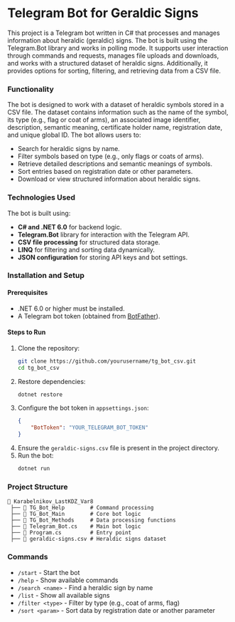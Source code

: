 # Telegram Bot for Geraldic Signs

This project is a Telegram bot written in C# that processes and manages information about heraldic (geraldic) signs. The bot is built using the Telegram.Bot library and works in polling mode. It supports user interaction through commands and requests, manages file uploads and downloads, and works with a structured dataset of heraldic signs. Additionally, it provides options for sorting, filtering, and retrieving data from a CSV file.

### Functionality
The bot is designed to work with a dataset of heraldic symbols stored in a CSV file. The dataset contains information such as the name of the symbol, its type (e.g., flag or coat of arms), an associated image identifier, description, semantic meaning, certificate holder name, registration date, and unique global ID. The bot allows users to:
- Search for heraldic signs by name.
- Filter symbols based on type (e.g., only flags or coats of arms).
- Retrieve detailed descriptions and semantic meanings of symbols.
- Sort entries based on registration date or other parameters.
- Download or view structured information about heraldic signs.

### Technologies Used
The bot is built using:
- **C# and .NET 6.0** for backend logic.
- **Telegram.Bot** library for interaction with the Telegram API.
- **CSV file processing** for structured data storage.
- **LINQ** for filtering and sorting data dynamically.
- **JSON configuration** for storing API keys and bot settings.

### Installation and Setup
#### Prerequisites
- .NET 6.0 or higher must be installed.
- A Telegram bot token (obtained from [BotFather](https://t.me/botfather)).

#### Steps to Run
1. Clone the repository:
   ```sh
   git clone https://github.com/yourusername/tg_bot_csv.git
   cd tg_bot_csv
   ```
2. Restore dependencies:
   ```sh
   dotnet restore
   ```
3. Configure the bot token in `appsettings.json`:
   ```json
   {
       "BotToken": "YOUR_TELEGRAM_BOT_TOKEN"
   }
   ```
4. Ensure the `geraldic-signs.csv` file is present in the project directory.
5. Run the bot:
   ```sh
   dotnet run
   ```

### Project Structure
```
📂 Karabelnikov_LastKDZ_Var8
 ├── 📂 TG_Bot_Help        # Command processing
 ├── 📂 TG_Bot_Main        # Core bot logic
 ├── 📂 TG_Bot_Methods     # Data processing functions
 ├── 📜 Telegram_Bot.cs    # Main bot logic
 ├── 📜 Program.cs         # Entry point
 ├── 📜 geraldic-signs.csv # Heraldic signs dataset
```

### Commands
- `/start` - Start the bot
- `/help` - Show available commands
- `/search <name>` - Find a heraldic sign by name
- `/list` - Show all available signs
- `/filter <type>` - Filter by type (e.g., coat of arms, flag)
- `/sort <param>` - Sort data by registration date or another parameter



